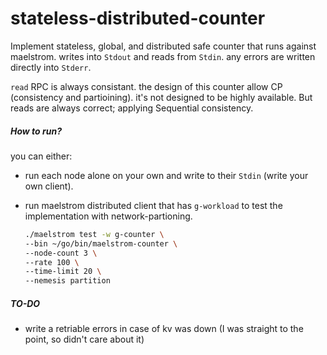 # stateless-distributed-counter

Implement stateless, global, and distributed safe counter that runs against maelstrom. writes into `Stdout` and reads from `Stdin`. any errors are written directly into `Stderr`.

`read` RPC is always consistant. the design of this counter allow CP (consistency and partioining). it's not designed to be highly available. But reads are always correct; applying Sequential consistency.

##### How to run?

you can either:

- run each node alone on your own and write to their `Stdin` (write your own client).
- run maelstrom distributed client that has `g-workload` to test the implementation with network-partioning.

  ```bash
  ./maelstrom test -w g-counter \ 
  --bin ~/go/bin/maelstrom-counter \
  --node-count 3 \
  --rate 100 \ 
  --time-limit 20 \ 
  --nemesis partition
  ```

##### TO-DO

- write a retriable errors in case of kv was down (I was straight to the point, so didn't care about it)
